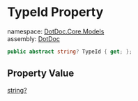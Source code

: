 ﻿# TypeId Property

namespace: [DotDoc\.Core\.Models](../../DotDoc.Core.Models.md)<br />
assembly: [DotDoc](../../../DotDoc.md)



```csharp
public abstract string? TypeId { get; };
```

## Property Value

[string?](https://docs.microsoft.com/ja-jp/dotnet/api/System.String)

